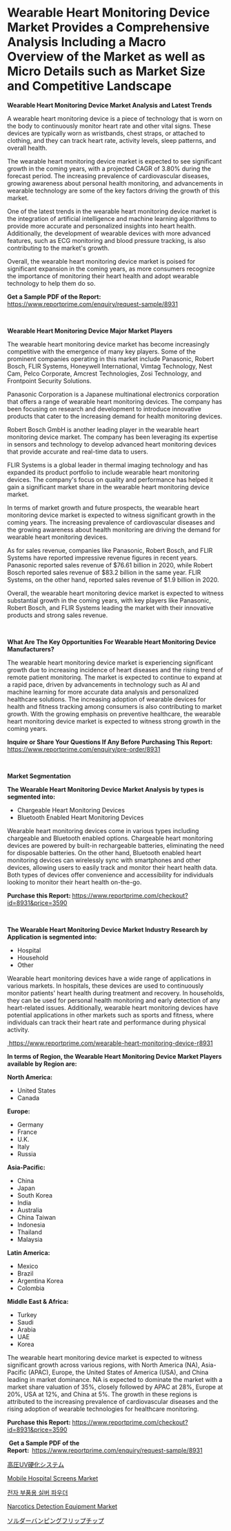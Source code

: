 <p><h1>Wearable Heart Monitoring Device Market Provides a Comprehensive Analysis Including a Macro Overview of the Market as well as Micro Details such as Market Size and Competitive Landscape</h1></p><p><strong>Wearable Heart Monitoring Device Market Analysis and Latest Trends</strong></p>
<p><p>A wearable heart monitoring device is a piece of technology that is worn on the body to continuously monitor heart rate and other vital signs. These devices are typically worn as wristbands, chest straps, or attached to clothing, and they can track heart rate, activity levels, sleep patterns, and overall health.</p><p>The wearable heart monitoring device market is expected to see significant growth in the coming years, with a projected CAGR of 3.80% during the forecast period. The increasing prevalence of cardiovascular diseases, growing awareness about personal health monitoring, and advancements in wearable technology are some of the key factors driving the growth of this market.</p><p>One of the latest trends in the wearable heart monitoring device market is the integration of artificial intelligence and machine learning algorithms to provide more accurate and personalized insights into heart health. Additionally, the development of wearable devices with more advanced features, such as ECG monitoring and blood pressure tracking, is also contributing to the market's growth.</p><p>Overall, the wearable heart monitoring device market is poised for significant expansion in the coming years, as more consumers recognize the importance of monitoring their heart health and adopt wearable technology to help them do so.</p></p>
<p><strong>Get a Sample PDF of the Report:&nbsp;</strong> <a href="https://www.reportprime.com/enquiry/request-sample/8931">https://www.reportprime.com/enquiry/request-sample/8931</a></p>
<p>&nbsp;</p>
<p><strong>Wearable Heart Monitoring Device Major Market Players</strong></p>
<p><p>The wearable heart monitoring device market has become increasingly competitive with the emergence of many key players. Some of the prominent companies operating in this market include Panasonic, Robert Bosch, FLIR Systems, Honeywell International, Vimtag Technology, Nest Cam, Pelco Corporate, Amcrest Technologies, Zosi Technology, and Frontpoint Security Solutions.</p><p>Panasonic Corporation is a Japanese multinational electronics corporation that offers a range of wearable heart monitoring devices. The company has been focusing on research and development to introduce innovative products that cater to the increasing demand for health monitoring devices.</p><p>Robert Bosch GmbH is another leading player in the wearable heart monitoring device market. The company has been leveraging its expertise in sensors and technology to develop advanced heart monitoring devices that provide accurate and real-time data to users.</p><p>FLIR Systems is a global leader in thermal imaging technology and has expanded its product portfolio to include wearable heart monitoring devices. The company's focus on quality and performance has helped it gain a significant market share in the wearable heart monitoring device market.</p><p>In terms of market growth and future prospects, the wearable heart monitoring device market is expected to witness significant growth in the coming years. The increasing prevalence of cardiovascular diseases and the growing awareness about health monitoring are driving the demand for wearable heart monitoring devices.</p><p>As for sales revenue, companies like Panasonic, Robert Bosch, and FLIR Systems have reported impressive revenue figures in recent years. Panasonic reported sales revenue of $76.61 billion in 2020, while Robert Bosch reported sales revenue of $83.2 billion in the same year. FLIR Systems, on the other hand, reported sales revenue of $1.9 billion in 2020.</p><p>Overall, the wearable heart monitoring device market is expected to witness substantial growth in the coming years, with key players like Panasonic, Robert Bosch, and FLIR Systems leading the market with their innovative products and strong sales revenue.</p></p>
<p>&nbsp;</p>
<p><strong>What Are The Key Opportunities For Wearable Heart Monitoring Device Manufacturers?</strong></p>
<p><p>The wearable heart monitoring device market is experiencing significant growth due to increasing incidence of heart diseases and the rising trend of remote patient monitoring. The market is expected to continue to expand at a rapid pace, driven by advancements in technology such as AI and machine learning for more accurate data analysis and personalized healthcare solutions. The increasing adoption of wearable devices for health and fitness tracking among consumers is also contributing to market growth. With the growing emphasis on preventive healthcare, the wearable heart monitoring device market is expected to witness strong growth in the coming years.</p></p>
<p><strong>Inquire or Share Your Questions If Any Before Purchasing This Report:</strong> <a href="https://www.reportprime.com/enquiry/pre-order/8931">https://www.reportprime.com/enquiry/pre-order/8931</a></p>
<p>&nbsp;</p>
<p><strong>Market Segmentation</strong></p>
<p><strong>The Wearable Heart Monitoring Device Market Analysis by types is segmented into:</strong></p>
<p><ul><li>Chargeable Heart Monitoring Devices</li><li>Bluetooth Enabled Heart Monitoring Devices</li></ul></p>
<p><p>Wearable heart monitoring devices come in various types including chargeable and Bluetooth enabled options. Chargeable heart monitoring devices are powered by built-in rechargeable batteries, eliminating the need for disposable batteries. On the other hand, Bluetooth enabled heart monitoring devices can wirelessly sync with smartphones and other devices, allowing users to easily track and monitor their heart health data. Both types of devices offer convenience and accessibility for individuals looking to monitor their heart health on-the-go.</p></p>
<p><strong>Purchase this Report:&nbsp;</strong><a href="https://www.reportprime.com/checkout?id=8931&price=3590">https://www.reportprime.com/checkout?id=8931&price=3590</a></p>
<p>&nbsp;</p>
<p><strong>The Wearable Heart Monitoring Device Market Industry Research by Application is segmented into:</strong></p>
<p><ul><li>Hospital</li><li>Household</li><li>Other</li></ul></p>
<p><p>Wearable heart monitoring devices have a wide range of applications in various markets. In hospitals, these devices are used to continuously monitor patients' heart health during treatment and recovery. In households, they can be used for personal health monitoring and early detection of any heart-related issues. Additionally, wearable heart monitoring devices have potential applications in other markets such as sports and fitness, where individuals can track their heart rate and performance during physical activity.</p></p>
<p><a href="https://www.reportprime.com/wearable-heart-monitoring-device-r8931">&nbsp;https://www.reportprime.com/wearable-heart-monitoring-device-r8931</a></p>
<p><strong>In terms of Region, the Wearable Heart Monitoring Device Market Players available by Region are:</strong></p>
<p>
    <p> <strong> North America: </strong>
        <ul>
            <li>United States</li>
            <li>Canada</li>
        </ul>
        </p> 
    <p> <strong> Europe: </strong>
        <ul>
            <li>Germany</li>
            <li>France</li>
            <li>U.K.</li>
            <li>Italy</li>
            <li>Russia</li>
        </ul>
        </p> 
    <p> <strong> Asia-Pacific: </strong>
        <ul>
            <li>China</li>
            <li>Japan</li>
            <li>South Korea</li>
            <li>India</li>
            <li>Australia</li>
            <li>China Taiwan</li>
            <li>Indonesia</li>
            <li>Thailand</li>
            <li>Malaysia</li>
        </ul>
        </p> 
    <p> <strong> Latin America: </strong>
        <ul>
            <li>Mexico</li>
            <li>Brazil</li>
            <li>Argentina Korea</li>
            <li>Colombia</li>
        </ul>
        </p> 
    <p> <strong> Middle East & Africa: </strong>
        <ul>
            <li>Turkey</li>
            <li>Saudi</li>
            <li>Arabia</li>
            <li>UAE</li>
            <li>Korea</li>
        </ul>
    </p>
    </p>
<p><p>The wearable heart monitoring device market is expected to witness significant growth across various regions, with North America (NA), Asia-Pacific (APAC), Europe, the United States of America (USA), and China leading in market dominance. NA is expected to dominate the market with a market share valuation of 35%, closely followed by APAC at 28%, Europe at 20%, USA at 12%, and China at 5%. The growth in these regions is attributed to the increasing prevalence of cardiovascular diseases and the rising adoption of wearable technologies for healthcare monitoring.</p></p>
<p><strong>Purchase this Report: </strong><a href="https://www.reportprime.com/checkout?id=8931&price=3590">https://www.reportprime.com/checkout?id=8931&price=3590</a></p>
<p>&nbsp;<strong>Get a Sample PDF of the Report:&nbsp;&nbsp;</strong><a href="https://www.reportprime.com/enquiry/request-sample/8931">https://www.reportprime.com/enquiry/request-sample/8931</a></p>
<p><strong></strong></p>
<p><p><a href="https://github.com/JessKilback/Market-Research-Report-List-2/blob/main/991123085211.md">高圧UV硬化システム</a></p><p><a href="https://github.com/carlLane655/Market-Research-Report-List-1/blob/main/mobile-hospital-screens-market.md">Mobile Hospital Screens Market</a></p><p><a href="https://github.com/admichael111/Market-Research-Report-List-3/blob/main/8081909105829.md">전자 부품용 실버 파우더</a></p><p><a href="https://github.com/BriaAbshire/Market-Research-Report-List-1/blob/main/narcotics-detection-equipment-market.md">Narcotics Detection Equipment Market</a></p><p><a href="https://github.com/BoydYundt1/Market-Research-Report-List-3/blob/main/706526085210.md">ソルダーバンピングフリップチップ</a></p></p>